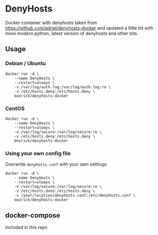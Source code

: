 # DenyHosts

Docker container with denyhosts taken from https://github.com/adriel/denyhosts-docker and updated a little bit with more modern python, latest version of denyhosts and other bits.

## Usage

### Debian / Ubuntu

```
docker run -d \
	--name DenyHosts \
	--restart=always \
	-v /var/log/auth.log:/var/log/auth.log:ro \
	-v /etc/hosts.deny:/etc/hosts.deny \
	boxrick/denyhosts-docker
```

### CentOS

```
docker run -d \
	--name DenyHosts \
	--restart=always \
	-v /var/log/secure:/var/log/secure:ro \
	-v /etc/hosts.deny:/etc/hosts.deny \
	boxrick/denyhosts-docker
```

### Using your own config file

Overwrite `denyhosts.conf` with your own settings:

```
docker run -d \
	--name DenyHosts \
	--restart=always \
	-v /var/log/secure:/var/log/secure:ro \
	-v /etc/hosts.deny:/etc/hosts.deny \
	-v /your/location/denyhosts.conf:/etc/denyhosts.conf \
	boxrick/denyhosts-docker
```

## docker-compose

Included in this repo